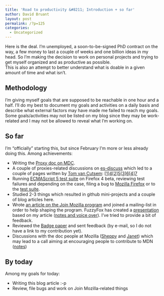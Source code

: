 ```yaml
---
title: 'Road to productivity &#8211; Introduction + so far'
author: David Bruant
layout: post
permalink: /?p=125
categories:
  - Uncategorized
---
```

Here is the deal. I&#8217;m unemployed, a soon-to-be-signed PhD contract on the way, a few money to last a couple of weeks and one billion ideas in my head. So I&#8217;m making the decision to work on personal projects and trying to get myself organized and as productive as possible.  
This is also an attempt to better understand what is doable in a given amount of time and what isn&#8217;t. 

## Methodology

I&#8217;m giving myself goals that are supposed to be reachable in one hour and a half. I&#8217;ll do my best to document my goals and activities on a daily basis and describe what external factors may have made me failed to reach my goals. Some goals/activities may not be listed on my blog since they may be work-related and I may not be allowed to reveal what I&#8217;m working on.

## So far

I&#8217;m &#8220;officially&#8221; starting this, but since February I&#8217;m more or less already doing this. Among achievements:

*   Writing the [Proxy doc on MDC][1].
*   A couple of proxies-related discussions on [es-discuss][2] which led to a couple of pages written by [Tom van Cutsem][3]: [[1]][4][[2]][5][[3]][6][[4]][7] 
*   Running [ECMAScript 5 test suite][8] on Firefox 4 beta, reviewing test failures and depending on the case, filing a bug to [Mozilla Firefox][9] or to the [test suite][10].
*   Studied 2-3 things which resulted in github mini-projects and a couple of blog articles here.
*   Wrote [an article on the Join Mozilla program][11] and joined a mailing-list in order to help shaping the program. <a>FuzzyFox</a> has created a [presentation][12] based on my article ([notes and voice over][13]). I&#8217;ve tried to provide a bit of feedback.
*   Reviewed the [Badge paper][14] and sent feedback (by e-mail, so I do not have a link to my contribution yet).
*   Discussions with the doc people at Mozilla ([Sheppy][15] and [Janet][16]) which may lead to a call aiming at encouraging people to contribute to MDN ([notes][17])

## By today

Among my goals for today:

*   Writing this blog article :-p
*   Review, file bugs and work on Join Mozilla-related things

 [1]: https://developer.mozilla.org/en/JavaScript/Reference/Global_Objects/Proxy
 [2]: https://mail.mozilla.org/listinfo/es-discuss
 [3]: http://twitter.com/tvcutsem
 [4]: http://wiki.ecmascript.org/doku.php?id=strawman:proxy_derived_traps
 [5]: http://wiki.ecmascript.org/doku.php?id=strawman:handler_access_to_proxy
 [6]: http://wiki.ecmascript.org/doku.php?id=strawman:proxy_set_trap
 [7]: http://wiki.ecmascript.org/doku.php?id=strawman:derived_traps_forwarding_handler
 [8]: http://test262.ecmascript.org/
 [9]: https://bugzilla.mozilla.org/
 [10]: https://bugs.ecmascript.org/
 [11]: http://longtermlaziness.wordpress.com/2011/02/03/what-i-know-of-mozillas-identity-and-the-join-mozilla-program/
 [12]: http://htmlpad.org/mozilla-what-makes-it-so-good/
 [13]: http://etherpad.mozilla.com:9000/08Pz8MXRJh
 [14]: https://docs.google.com/document/d/1xGuyK4h7DLVeOrFPeegB4ORMutblJf9xVRZCizgx_j8/edit?hl=en&authkey=CNarn4UJ&pli=1#
 [15]: http://twitter.com/sheppy
 [16]: http://twitter.com/jmswisher
 [17]: http://etherpad.mozilla.com:9000/open-web-tech-doc